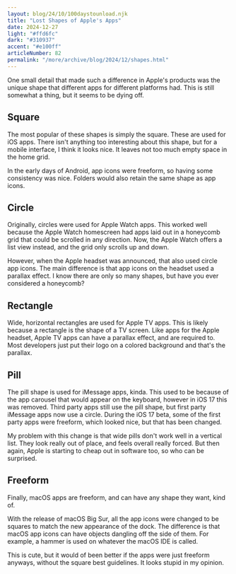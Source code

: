 ```yaml
---
layout: blog/24/10/100daystounload.njk
title: "Lost Shapes of Apple's Apps"
date: 2024-12-27
light: "#ffd6fc"
dark: "#310937"
accent: "#e100ff"
articleNumber: 82
permalink: "/more/archive/blog/2024/12/shapes.html"
---
```

One small detail that made such a difference in Apple's products was the unique shape that different apps for different platforms had. This is still somewhat a thing, but it seems to be dying off.

## Square

The most popular of these shapes is simply the square. These are used for iOS apps. There isn't anything too interesting about this shape, but for a mobile interface, I think it looks nice. It leaves not too much empty space in the home grid.

In the early days of Android, app icons were freeform, so having some consistency was nice. Folders would also retain the same shape as app icons.

## Circle

Originally, circles were used for Apple Watch apps. This worked well because the Apple Watch homescreen had apps laid out in a honeycomb grid that could be scrolled in any direction. Now, the Apple Watch offers a list view instead, and the grid only scrolls up and down.

However, when the Apple headset was announced, that also used circle app icons. The main difference is that app icons on the headset used a parallax effect. I know there are only so many shapes, but have you ever considered a honeycomb?

## Rectangle

Wide, horizontal rectangles are used for Apple TV apps. This is likely because a rectangle is the shape of a TV screen. Like apps for the Apple headset, Apple TV apps can have a parallax effect, and are required to. Most developers just put their logo on a colored background and that's the parallax.

## Pill

The pill shape is used for iMessage apps, kinda. This used to be because of the app carousel that would appear on the keyboard, however in iOS 17 this was removed. Third party apps still use the pill shape, but first party iMessage apps now use a circle. During the iOS 17 beta, some of the first party apps were freeform, which looked nice, but that has been changed.

My problem with this change is that wide pills don't work well in a vertical list. They look really out of place, and feels overall really forced. But then again, Apple is starting to cheap out in software too, so who can be surprised.

## Freeform

Finally, macOS apps are freeform, and can have any shape they want, kind of.

With the release of macOS Big Sur, all the app icons were changed to be squares to match the new appearance of the dock. The difference is that macOS app icons can have objects dangling off the side of them. For example, a hammer is used on whatever the macOS IDE is called.

This is cute, but it would of been better if the apps were just freeform anyways, without the square best guidelines. It looks stupid in my opinion.